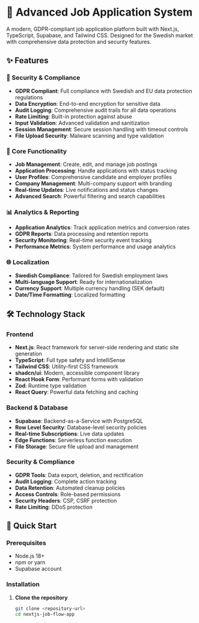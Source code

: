 # 🚀 Advanced Job Application System

A modern, GDPR-compliant job application platform built with Next.js, TypeScript, Supabase, and Tailwind CSS. Designed for the Swedish market with comprehensive data protection and security features.

## ✨ Features

### 🔐 Security & Compliance
- **GDPR Compliant**: Full compliance with Swedish and EU data protection regulations
- **Data Encryption**: End-to-end encryption for sensitive data
- **Audit Logging**: Comprehensive audit trails for all data operations
- **Rate Limiting**: Built-in protection against abuse
- **Input Validation**: Advanced validation and sanitization
- **Session Management**: Secure session handling with timeout controls
- **File Upload Security**: Malware scanning and type validation

### 🏢 Core Functionality
- **Job Management**: Create, edit, and manage job postings
- **Application Processing**: Handle applications with status tracking
- **User Profiles**: Comprehensive candidate and employer profiles
- **Company Management**: Multi-company support with branding
- **Real-time Updates**: Live notifications and status changes
- **Advanced Search**: Powerful filtering and search capabilities

### 📊 Analytics & Reporting
- **Application Analytics**: Track application metrics and conversion rates
- **GDPR Reports**: Data processing and retention reports
- **Security Monitoring**: Real-time security event tracking
- **Performance Metrics**: System performance and usage analytics

### 🌐 Localization
- **Swedish Compliance**: Tailored for Swedish employment laws
- **Multi-language Support**: Ready for internationalization
- **Currency Support**: Multiple currency handling (SEK default)
- **Date/Time Formatting**: Localized formatting

## 🛠️ Technology Stack

### Frontend
- **Next.js**: React framework for server-side rendering and static site generation
- **TypeScript**: Full type safety and IntelliSense
- **Tailwind CSS**: Utility-first CSS framework
- **shadcn/ui**: Modern, accessible component library
- **React Hook Form**: Performant forms with validation
- **Zod**: Runtime type validation
- **React Query**: Powerful data fetching and caching

### Backend & Database
- **Supabase**: Backend-as-a-Service with PostgreSQL
- **Row Level Security**: Database-level security policies
- **Real-time Subscriptions**: Live data updates
- **Edge Functions**: Serverless function execution
- **File Storage**: Secure file upload and management

### Security & Compliance
- **GDPR Tools**: Data export, deletion, and rectification
- **Audit Logging**: Complete action tracking
- **Data Retention**: Automated cleanup policies
- **Access Controls**: Role-based permissions
- **Security Headers**: CSP, CSRF protection
- **Rate Limiting**: DDoS protection

## 🚀 Quick Start

### Prerequisites
- Node.js 18+
- npm or yarn
- Supabase account

### Installation

1. **Clone the repository**
   ```bash
   git clone <repository-url>
   cd nextjs-job-flow-app